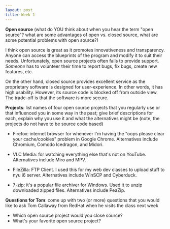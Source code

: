 ```yaml
---
layout: post  
title: Week 1
---
```



**Open source** (what do YOU think about when you hear the term "open source"? what are some advantages of open vs. closed source, what are some potential problems with open source?)
  
  I think open source is great as it promotes  innovativeness and transparency. Anyone can access the blueprints of the program and modify it to suit their needs. Unfortunately, open source projects often fails to provide support. *Someone* has to volunteer their time to report bugs, fix bugs, create new features, etc. 
  
  On the other hand, closed source provides excellent service as the proprietary software is designed for user-experience. In other words, it has high usability. However, its source code is blocked off from outside view. The trade-off is that the software is more secure.
    
  
**Projects**: list names of four open source projects that you regularly use or that influenced you in some way in the past; give brief descriptions for each, explain why you use it and what the alternatives might be (note, the projects do not have to be source code based)  
  
  
  - Firefox: internet browser for whenever I'm having the "oops please clear your cache/cookies" problem in Google Chrome.  Alternatives include Chromium, Comodo Icedragon, and Midori.
  
  - VLC Media: for watching everything else that's not on YouTube. Alternatives include Miro and MPV.
  
  - FileZilla: FTP Client. I used this for my web dev classes to upload stuff to nyu i6 server. Alternatives include WinSCP and Cyberduck.
  
  - 7-zip: it's a popular file archiver for Windows. Used it to unzip downloaded zipped files. Alternatives include PeaZip. 
  
**Questions for Tom**: come up with two (or more) questions that you would like to ask Tom Callaway from RedHat when he visits the class next week   
  
  - Which open source project would you close source?
  - What's your favorite open source project?
  
  